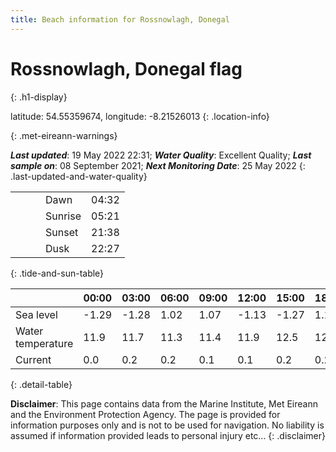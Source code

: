 ```yaml
---
title: Beach information for Rossnowlagh, Donegal
---
```

# Rossnowlagh, Donegal <span class="material-icons blue-flag" alt="This a Blue Flag beach">flag</span>
{: .h1-display}

latitude: 54.55359674, longitude: -8.21526013
{: .location-info}


{: .met-eireann-warnings}

___Last updated___: 19 May 2022 22:31; ___Water Quality___: Excellent Quality;
___Last sample on___: 08 September 2021; ___Next Monitoring Date___: 25 May 2022
{: .last-updated-and-water-quality}

|   |   |   |   |   |
|---|---|---|---|---|
|   |   |   | Dawn  | 04:32 |
|   |   |   | Sunrise  | 05:21 |
|   |   |   | Sunset  | 21:38 |
|   |   |   | Dusk  | 22:27 |
{: .tide-and-sun-table}

<div></div>

| | 00:00 | 03:00 | 06:00 | 09:00 | 12:00 | 15:00 | 18:00 | 21:00 |
|---|---|---|---|---|---|---|---|---|
| Sea level | -1.29 | -1.28 | 1.02 | 1.07| -1.13 | -1.27 | 1.12 | 1.63 |
| Water temperature | 11.9 | 11.7 | 11.3 | 11.4 | 11.9 | 12.5 | 12.9 | 12.8 |
| Current | 0.0 | 0.2 | 0.2 | 0.1 | 0.1| 0.2 | 0.2 | 0.1 |
{: .detail-table}

__Disclaimer__: This page contains data from the Marine Institute,
Met Eireann and the Environment Protection Agency. The page is provided for
information purposes only and is not to be used for navigation. No liability
is assumed if information provided leads to personal injury etc...
{: .disclaimer}